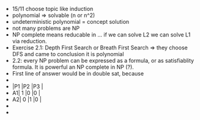 - 15/11 choose topic like induction
- polynomial => solvable (n or n^2)
- undeterministic polynomial = concept solution
- not many problems are NP
- NP complete means reducable in ... if we can solve L2 we can solve L1 via reduction.
- Exercise 2.1: Depth First Search or Breath First Search => they choose DFS and came to conclusion it is polynomial
- 2.2: every NP problem can be expressed as a formula, or as satisfiablity formula. It is powerful an NP complete in NP (?). 
- First line of answer would be in double sat, because 
- 
-   |P1 |P2 |P3 |
- A1| 1 |0  |0  |
- A2| 0 |1  |0  |
- 
- 